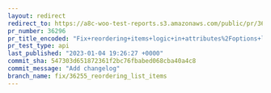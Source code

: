 ```yaml
---
layout: redirect
redirect_to: https://a8c-woo-test-reports.s3.amazonaws.com/public/pr/36296/api/index.html
pr_number: 36296
pr_title_encoded: "Fix+reordering+items+logic+in+attributes%2Foptions+lists"
pr_test_type: api
last_published: "2023-01-04 19:26:27 +0000"
commit_sha: 547303d651872361f2bc76fbabed068cba40a4c8
commit_message: "Add changelog"
branch_name: fix/36255_reordering_list_items
---
```

